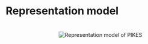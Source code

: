 Representation model
===

<div style="text-align: center; padding-top: 20px; padding-bottom: 20px">
<img src="images/model.png" alt="Representation model of PIKES"/>
</div>
